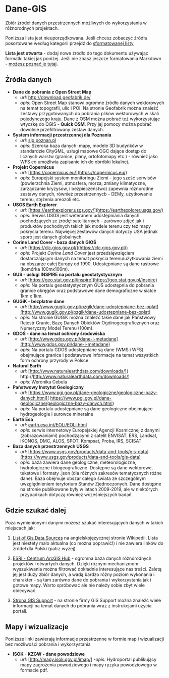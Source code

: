 # Dane-GIS
Zbiór źródeł danych przestrzennych możliwych do wykorzystania w różnorodnych projektach.

Poniższa lista jest nieuporządkowana. Jeśli chcesz zobaczyć źródła posortowane według kategorii przejdź do [sformatowanej listy](lista_zrodel.md)

**Lista jest otwarta** - dodaj nowe źródło do tego dokumentu używając formatki takiej jak poniżej. Jeśli nie znasz jeszcze formatowania Markdown - [możesz poznać je tutaj](https://guides.github.com/features/mastering-markdown/).

## Żródła danych

     
- **Dane do pobrania z Open Street Map**
     - _url:_ http://download.geofabrik.de/ 
     - _opis:_ Open Street Map stanowi ogromne źródło danych wektorowych na temat topografii, ulic i POI. Na stronie Geofabrik można znaleźć zestawy przygotowanych do pobrania plików wektorowych w skali pojedynczego kraju. Dane z OSM można pobrać też wykorzystując wtyczkę do QGIS - **Quick OSM**. Przy jej pomocy można pobrać dowolnie przefiltrowany zestaw danych. 
- **System informacji przestrzennej dla Poznania**
     - _url:_ [sip.poznan.pl](sip_poznan.pl)
     - _opis:_ Szeroka baza danych: mapy, modele 3D budynków w standardzie CityGML, usługi mapowe OGC dające dostęp do licznych warstw (granice, plany, ortofotomapy etc.) - również jako WFS co umożliwia zapisanie ich do obróbki lokalnej. 
- **Projekt Copernicus** 
     - _url:_ [https://copernicus.eu/](https://copernicus.eu/)
     - _opis:_ Europejski system monitoringu Ziemi - jego sześć serwisów (powierzchnia Ziemi, atmosfera, morza, zmiany klimatyczne, zarządzanie kryzysow, i  bezpieczeństwo) zapewnia różnorodne zestawy danych, również przestrzennycb - DEMy, użytkowanie terenu, stężenia areozoli etc.
- **USGS Earth Explorer** 
     - _url:_ [https://earthexplorer.usgs.gov/](https://earthexplorer.usgs.gov/)
     - _opis:_ Serwis USGS jest weteranem udostępniania danych pochodzących ze źródęł satelitarnych - zarówno zdjęć jak i produktów pochodnych takich jak modele terenu czy też mapy pokrycia terenu. Najwięcej zestawów danych dotyczy USA jednak sporo jest danych globalnych.
- **Corine Land Cover - baza danych GIOŚ** 
     - _url:_ [https://clc.gios.gov.pl/](https://clc.gios.gov.pl/)
     - _opis:_ Projekt _Corine Land Cover_ jest przedsięwzięciem dostarczającym danych na temat pokrycia terenu/użytkowania ziemi na obszarze całej Europy od 1990. Udostępniane są dane rastrowe (komórka 100mx100m). 
- **GUS - usługi INSPIRE na portalu geostatystycznym** 
     - _url:_ [https://geo.stat.gov.pl/inspire](https://geo.stat.gov.pl/inspire)
     - _opis:_ Na portalu geostatystycznym GUS udostępnia do pobrania granice okręgów oraz podstawowe dane demograficzne w siatce 1km x 1km.
- **GUGiK - bezpłatne dane** 
     - _url:_ [http://www.gugik.gov.pl/pzgik/dane-udostepniane-bez-oplat](http://www.gugik.gov.pl/pzgik/dane-udostepniane-bez-oplat)
     - _opis:_ Na stronie GUGiK można znaleźć takie dane jak Państwowy Rejestr Granic, Bazę Danych Obiektów Ogólnogeograficznych oraz Numeryczny Model Terenu (100m). 
- **GDOŚ - dane na temat ochrony środowiska**
     - _url:_ [http://www.gdos.gov.pl/dane-i-metadane](http://www.gdos.gov.pl/dane-i-metadane)
     - _opis:_ Na portalu GDOŚ udostępniane są dane (WMS i WFS) obejmujące granice i podstawowe informacje na temat wszystkich form ochrony przyrody w Polsce
- **Natural Earth**
     - _url:_ [http://www.naturalearthdata.com/downloads/](  http://http://www.naturalearthdata.com/downloads/)
     - _opis:_ Weronika Cebula
- **Państwowy Instytut Geologiczny**
     - _url:_ [https://www.pgi.gov.pl/dane-geologiczne/geologiczne-bazy-danych.html](  https://www.pgi.gov.pl/dane-geologiczne/geologiczne-bazy-danych.html)
     - _opis:_ Na portalu udostępniane są dane geologiczne obejmujące hydrogeologie i surowce mineralne
- **Earth Esa**
     - _url:_ [earth.esa.int/EOLi/EOLi.html](earth.esa.int/EOLi/EOLi.html)
     - _opis:_ serwis internetowy Europejskiej Agencji Kosmicznej z danymi (zobrazowaniami) pochodzącymi z satelit ENVISAT, ERS, Landsat, IKONOS, DMC, ALOS, SPOT, Kompsat, Proba, IRS, SCISAT
- **Baza danych przestrzennych USGS**
     - _url:_ [https://www.usgs.gov/products/data-and-tools/gis-data](https://www.usgs.gov/products/data-and-tools/gis-data)
     - _opis:_ baza zawiera dane geologiczne, meteorologiczne, hydrologiczne i biogeograficzne. Dostępne są dane wektorowe, tekstowe i formaty .json (dla różnych zakresów tematycznych różne dane). Baza obejmuje obszar całego świata ze szczególnym uwzględnieniem terytorium Stanów Zjednoczonych. Dane dostępne na stronie publikowane były w latach 2009-2019, ale w niektórych przypadkach dotyczą również wcześniejszych badań.


   

## Gdzie szukać dalej

Poza wymienionymi danymi możesz szukać interesujących danych w takich miejscach jak:

1. [List of Gis Data Sources](https://en.wikipedia.org/wiki/List_of_GIS_data_sources) na angielskojęzycznej stronie Wikipedii. Lista jest niestety mało aktualna (co można poprawić!) i nie zawiera linków do źródeł dla Polski (patrz wyżej). 

2. [ESRI - Centrum ArcGIS Hub](https://hub.arcgis.com/search) - ogromna baza danych różnorodnych projektów i otwartych danych. Dzięki róznym mechanizmom wyszukiwania można filtrować dokładnie interesujące nas treści. Zaletą jej jest duży zbiór danych, a wadą bardzo różny poziom wykonania i charakter - są tam zarówno dane do pobrania i wykorzystania jak i gotowe mapy. Warto spróbować ale nie należy sobie zbyt wiele obiecywać. 

3. [Strona GIS Support](https://gis-support.pl/baza-wiedzy/dane-do-pobrania/) - na stronie firmy GIS Support można znaleźć wiele informacji na temat danych do pobrania wraz z instrukcjami użycia portali. 

## Mapy i wizualizacje

Poniższe linki zawierają informacje przestrzenne w formie map i wizualizacji bez możliwości pobrania i wykorzystania

- **ISOK - KZGW - dane powodziowe**
    - _url:_ [http://mapy.isok.gov.pl/imap/]
    -_opis:_ Hydroportal publikujący mapy zagrożenia powodziowego i mapy ryzyka powodziowego w formacie pdf. 
